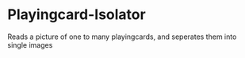 # Playingcard-Isolator
Reads a picture of one to many playingcards, and seperates them into single images
